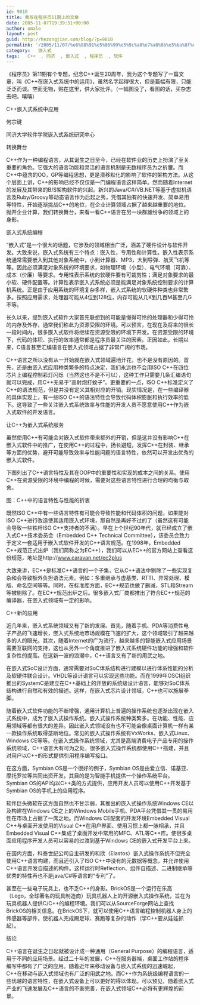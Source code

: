 ```yaml
---
id: 9810
title: 我写在程序员11期上的文章
date: 2005-11-07T19:39:51+00:00
author: omale
layout: post
guid: http://hezongjian.com/blog/?p=9810
permalink: '/2005/11/07/%e6%88%91%e5%86%99%e5%9c%a8%e7%a8%8b%e5%ba%8f%e5%91%9811%e6%9c%9f%e4%b8%8a%e7%9a%84%e6%96%87%e7%ab%a0-2/'
category:   嵌入式  
tags:   C++  , 同济  , 嵌入式  , 程序员  , 软件
---
```

《程序员》第11期有个专题，纪念C++诞生20周年，我为这个专题写了一篇文章，叫《C++在嵌入式系统中的运用》，虽然名字起得很大，但是篇幅有限，只能泛泛而谈。空而无物，贴在这里，供大家批评。（一幅图没了，看图的话，买杂志去吧。嘻嘻）

C++嵌入式系统中应用
	  
何宗键
	  
同济大学软件学院嵌入式系统研究中心
	  
转换舞台
	  
C++作为一种编程语言，从其诞生之日至今，已经在软件业的历史上扮演了至关重要的角色。它强大的语言功能和灵活的语言机制是无数程序员为之折腰。而C++中蕴含的OO，GP等编程思想，更是潜移默化的影响了软件的架构方法。从这个层面上讲，C++的影响已经不仅仅是一门编程语言这样简单。然而随着Internet的发展及其带来的B/S架构软件的兴起。新兴的Java/C#/VB.NET等基于虚拟机语言及Ruby/Groovy等动态语言作为后起之秀，凭借其独有的快速开发、简单易用等特性，开始逐渐挑战C++的地位，在企业计算领域占据了越来越重要的地位。抛开企业计算，我们转换舞台，来看一看C++语言在另一块群雄纷争的领域上的身影。
	  
嵌入式系统编程
	  
&ldquo;嵌入式&rdquo;是一个很大的话题，它涉及的领域相当广泛，涵盖了硬件设计与软件开发。大致来说，嵌入式系统有三个特点：嵌入性，专用性和计算性。嵌入性表示系统通常需要嵌入到其他对象系统中，小到计算器、MP3，大到导弹、航天飞机等等。因此必须满足对象系统的环境要求，如物理环境（小型）、电气环境（可靠）、成本（价廉）等要求。专用性表示系统的软硬件要有可裁剪性；满足对象要求的最小软、硬件配置等。计算性表示嵌入式系统必须是能满足对象系统控制要求的计算机系统。正是由于应用系统的环境复杂多样，嵌入式系统的软硬件种类也非常繁多。按照应用需求，处理器可能从4位到128位，内存可能从几K到几百M甚至几G不等。
	  
长久以来，提到嵌入式软件大家首先联想到的可能是慢得可怜的处理器和少得可怜的内存及外存，通常我们称此为资源受限的环境。可以预言，在现在及将来的很长一段时间内，很多嵌入式软件将继续在资源受限的环境下开发。在资源受限的环境下，代码的体积、执行的效率通常都是程序员最关注的因素。正因如此，长期以来，C语言甚至汇编语言在嵌入式领域占据了非常广阔的市场。
	  
C++语言之所以没有从一开始就在嵌入式领域遍地开花，也不是没有原因的。首先，还是由嵌入式应用种类繁多的特点决定，我们永远也不会用ISO C++在四位芯片上编程控制彩灯闪烁（当然这也不是不可以），这种工作只需要几条汇编语句就可以完成，用C++无易于&ldquo;高射炮打蚊子&rdquo;。更重要的一点，ISO C++标准定义了C++的语法规范，但是并没有定义其相对应的开销。现实情况是，在一些编译器的具体实现上，有一些ISO C++的语法特性会导致代码体积膨胀和执行效率的低下。这导致了一些关注嵌入式系统效率与性能的开发人员不愿意使用C++作为嵌入式软件的开发语言。
	  
让C++为嵌入式系统服务
	  
虽然使用C++有可能会对嵌入式软件带来额外的开销，但是这并没有影响C++在嵌入式软件中的推广，在使用C++的过程中，扬长避短，发挥C++在封装、继承等方面的优势，避开可能导致效率与性能问题的语言特性，依然可以开发出优秀的嵌入式软件。
	  
下图列出了C++语言特性及其在OOP中的重要性和实现的成本之间的关系。使用C++在资源受限的环境中编程的时候，需要对这些语言特性进行合理的均衡与取舍。
	  
 
	  
图：C++中的语言特性与性能的折衷
	  
既然ISO C++中有一些语言特性有可能会导致性能和代码体积的问题，如果能对ISO C++进行改造使其适用嵌入式环境，那自然是再好不过的了（虽然这有可能会导致一些铁杆ISO C++支持者的不满）。早在上个世纪90年代，就已经成立了嵌入式C++技术委员会（Embedded C++ Technical Committee），该委员会致力于定义一套适用于嵌入式软件开发的C++语言规范。在1998年，Embedded C++规范正式出炉（我们简称之为EC++），我们可以从EC++的官方网站上查看这份规范，地址是http://www.caravan.net/ec2plus
	  
大致来讲，EC++是标准C++语言的一个子集，它从C++语法中剔除了一些实现复杂和会导致额外负担语法元素。例如：多重继承与虚基类、RTTI、异常处理、模版、命名空间等等。同时，在标准库方面，EC++规范也做了删减，STL和Stream等被剔除了。在EC++规范出炉之后。很多嵌入式厂商都推出了符合EC++规范的编译器，在嵌入式领域有一定的影响。
	  
C++新的应用
	  
近几年来，嵌入式系统领域又有了新的发展。首先，随着手机、PDA等消费性电子产品的飞速增长，嵌入式系统地市场规模在飞速的扩大，这个领域吸引了越来越多的人的眼光。其次，随着Internet的广为流行，越来越多的智能嵌入式应用场景需要互联网的支持，这也从另外一个角度推进了嵌入式系统硬件功能的增强和软件复杂性的提高。在这新一波的浪潮中，C++语言又有了新的用武之地。
	  
在嵌入式SoC设计方面，通常需要对SoC体系结构进行建模以进行体系性能的分析及软硬件联合设计。VHDL等设计语言可以实现这些功能。而在1999年OSCI组织推出的SystemC是建立在C++基础上的开放的系统级设计语言，能够对SoC体系结构进行自然和有效的描述。这样，在嵌入式芯片设计领域，C++也可以施展拳脚。
	  
随着嵌入式软件功能的不断增强，通用计算机上普遍的操作系统也逐渐出现在嵌入式系统中，成为了嵌入式操作系统。嵌入式操作系统种类繁多。在功能、性能、应用领域等都有很大的差异。因此嵌入式领域没有也不可能会像桌面计算机一样有某一款操作系统取得垄断地位。常见的嵌入式操作系统有VxWorks、嵌入式Linux、Windows CE等等。在嵌入式操作系统领域，尤其是高端消费电子产品专用的操作系统领域，C++语言大有可为之处，很多嵌入式操作系统都使用C++搭建，并且对用户以C++的形式提供引用程序编写接口。
	  
在这方面，Symbian OS是一个很好的例子，Symbian OS是由爱立信、诺基亚、摩托罗拉等共同出资开发，其目的是为智能手机提供一个操作系统平台。Symbian OS的API均以C++类的方式提供，应用开发人员可以使用C++开发基于Symbian OS的手机上的应用程序。
	  
软件巨头微软在这方面自然也不甘示弱，其推出的嵌入式操作系统Windows CE以及构建在Windows CE之上的Windows Mobile手机、PDA平台凭借其一贯的易用性在市场上占据了一席之地。而Windows CE配套的开发环境Embedded Visual C++与桌面开发使用的Visual C++在用户界面、使用习惯上都一脉相承，并且Embedded Visual C++集成了桌面开发中常用的MFC、ATL等C++库。使很多桌面应用程序开发人员可以容易的过渡到基于Windows CE的嵌入式开发平台上来。
	  
在国内方面，科泰世纪公司自主研发的和欣（Elastos）嵌入式操作系统不但完全使用C++语言构建，而且还引入了ISO C++中没有的元数据等概念，并允许使用C++语言开发自描述的构件。这样运行时Reflection、组件自描述、二进制继承等优秀的特性再也不是java/C#等语言的&ldquo;专利&rdquo;了。
	  
甚至在一些电子玩具上，也不乏C++的身影。BrickOS是一个运行在乐高（Lego，全球著名的玩具制造商）玩具机器人上的开源嵌入式操作系统，旨在为玩具机器人提供C/C++的编程环境。我们可以从SourceForge网站上查找BrickOS的相关信息。在BrickOS下，就可以使用C++语言编程控制机器人身上的传感器等部件，使机器人完成踢足球、赛跑等复杂的动作（学C++要从娃娃抓起）。
	  
结论
	  
C++语言在诞生之日起就被设计成一种通用（General Purpose）的编程语言，适用于不同的应用场景。经过二十年的发展，C++在服务器端，桌面工作站的程序编写中都有了广泛的应用。随着近年来移动设备与嵌入式系统的迅速崛起，C++在移动与嵌入式领域也有广泛的用武之地。而C++作为系统级编程语言的一些优越的语言特性，在嵌入式设备上可以更好的得以体现。可以预见，随着嵌入式产业的飞速发展及C++语言的不断完善，在嵌入式领域C++必将有更辉煌的前景。
	  
</a>